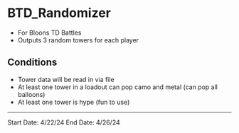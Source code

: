 # BTD_Randomizer
- For Bloons TD Battles
- Outputs 3 random towers for each player

## Conditions
- Tower data will be read in via file
- At least one tower in a loadout can pop camo and metal (can pop all balloons)
- At least one tower is hype (fun to use)
-----
Start Date: 4/22/24
End Date: 4/26/24
